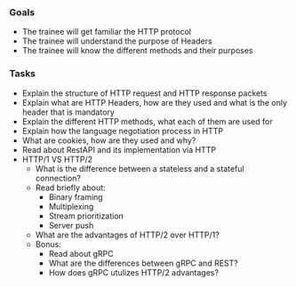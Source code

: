 
### Goals
- The trainee will get familiar the HTTP protocol
- The trainee will understand the purpose of Headers
- The trainee will know the different methods and their purposes

### Tasks
- Explain the structure of HTTP request and HTTP response packets
- Explain what are HTTP Headers, how are they used and what is the only header that is mandatory
- Explain the different HTTP methods, what each of them are used for
- Explain how the language negotiation process in HTTP
- What are cookies, how are they used and why?
- Read about RestAPI and its implementation via HTTP
- HTTP/1 VS HTTP/2
    - What is the difference between a stateless and a stateful connection?
    - Read briefly about:
        - Binary framing
        - Multiplexing
        - Stream prioritization
        - Server push
    - What are the advantages of HTTP/2 over HTTP/1?
    - Bonus:
        - Read about gRPC
        - What are the differences between gRPC and REST?
        - How does gRPC utulizes HTTP/2 advantages?

